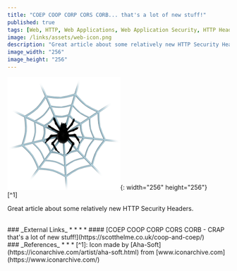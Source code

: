 ```yaml
---
title: "COEP COOP CORP CORS CORB... that's a lot of new stuff!"
published: true
tags: [Web, HTTP, Web Applications, Web Application Security, HTTP Headers, Security Headers]
image: /links/assets/web-icon.png
description: "Great article about some relatively new HTTP Security Headers."
image_width: "256"
image_height: "256"
---
```


![](/links/assets/web-icon.png){: width="256" height="256"}
<br>
[^1]

Great article about some relatively new HTTP Security Headers.

<br>
### _External Links_
* * *
* #### [COEP COOP CORP CORS CORB - CRAP that's a lot of new stuff!](https://scotthelme.co.uk/coop-and-coep/)

<br>
### _References_
* * *
[^1]: Icon made by [Aha-Soft](https://iconarchive.com/artist/aha-soft.html) from [www.iconarchive.com](https://www.iconarchive.com/)
